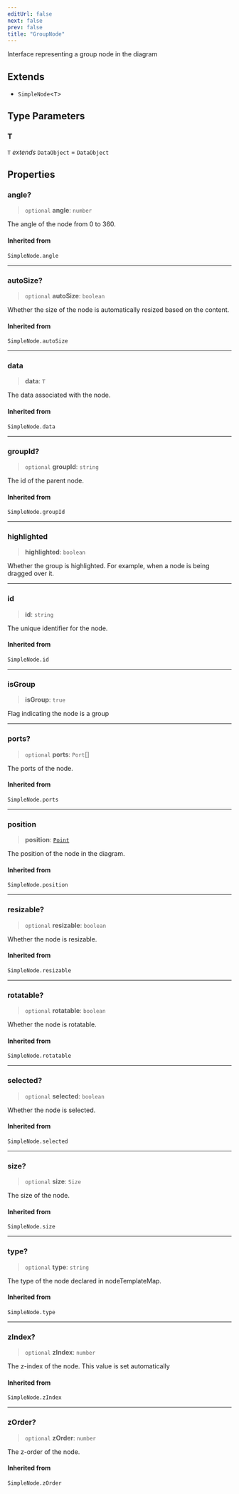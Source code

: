 ```yaml
---
editUrl: false
next: false
prev: false
title: "GroupNode"
---
```


Interface representing a group node in the diagram

## Extends

- `SimpleNode`\<`T`\>

## Type Parameters

### T

`T` *extends* `DataObject` = `DataObject`

## Properties

### angle?

> `optional` **angle**: `number`

The angle of the node from 0 to 360.

#### Inherited from

`SimpleNode.angle`

***

### autoSize?

> `optional` **autoSize**: `boolean`

Whether the size of the node is automatically resized based on the content.

#### Inherited from

`SimpleNode.autoSize`

***

### data

> **data**: `T`

The data associated with the node.

#### Inherited from

`SimpleNode.data`

***

### groupId?

> `optional` **groupId**: `string`

The id of the parent node.

#### Inherited from

`SimpleNode.groupId`

***

### highlighted

> **highlighted**: `boolean`

Whether the group is highlighted. For example, when a node is being dragged over it.

***

### id

> **id**: `string`

The unique identifier for the node.

#### Inherited from

`SimpleNode.id`

***

### isGroup

> **isGroup**: `true`

Flag indicating the node is a group

***

### ports?

> `optional` **ports**: `Port`[]

The ports of the node.

#### Inherited from

`SimpleNode.ports`

***

### position

> **position**: [`Point`](/docs/api/types/point/)

The position of the node in the diagram.

#### Inherited from

`SimpleNode.position`

***

### resizable?

> `optional` **resizable**: `boolean`

Whether the node is resizable.

#### Inherited from

`SimpleNode.resizable`

***

### rotatable?

> `optional` **rotatable**: `boolean`

Whether the node is rotatable.

#### Inherited from

`SimpleNode.rotatable`

***

### selected?

> `optional` **selected**: `boolean`

Whether the node is selected.

#### Inherited from

`SimpleNode.selected`

***

### size?

> `optional` **size**: `Size`

The size of the node.

#### Inherited from

`SimpleNode.size`

***

### type?

> `optional` **type**: `string`

The type of the node declared in nodeTemplateMap.

#### Inherited from

`SimpleNode.type`

***

### zIndex?

> `optional` **zIndex**: `number`

The z-index of the node. This value is set automatically

#### Inherited from

`SimpleNode.zIndex`

***

### zOrder?

> `optional` **zOrder**: `number`

The z-order of the node.

#### Inherited from

`SimpleNode.zOrder`

